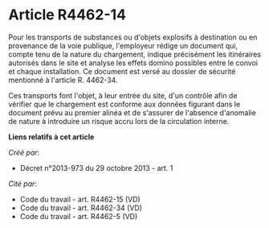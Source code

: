 # Article R4462-14

Pour les transports de substances ou d'objets explosifs à destination ou en provenance de la voie publique, l'employeur
rédige un document qui, compte tenu de la nature du chargement, indique précisément les itinéraires autorisés dans le site et
analyse les effets domino possibles entre le convoi et chaque installation. Ce document est versé au dossier de sécurité
mentionné à l'article R. 4462-34. 

Ces transports font l'objet, à leur entrée du site, d'un contrôle afin de vérifier que le chargement est conforme aux données
figurant dans le document prévu au premier alinéa et de s'assurer de l'absence d'anomalie de nature à introduire un risque
accru lors de la circulation interne.

**Liens relatifs à cet article**

_Créé par_:

  - Décret n°2013-973 du 29 octobre 2013 - art. 1

_Cité par_:

  - Code du travail - art. R4462-15 (VD)
  - Code du travail - art. R4462-34 (VD)
  - Code du travail - art. R4462-5 (VD)
